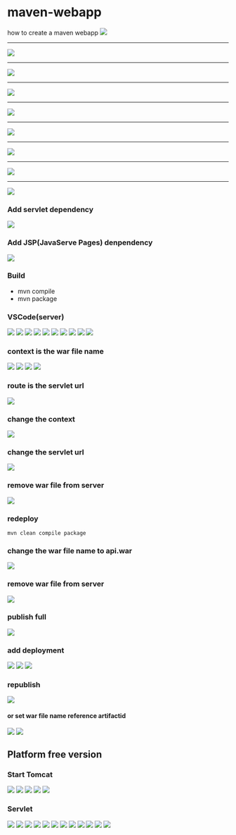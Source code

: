 # maven-webapp

how to create a maven webapp
![](./images/Screen%20Shot%202022-04-09%20at%206.25.51%20AM.png)

---

![](./images/Screen%20Shot%202022-04-09%20at%206.26.16%20AM.png)

---

![](./images/Screen%20Shot%202022-04-09%20at%206.26.29%20AM.png)

---

![](./images/Screen%20Shot%202022-04-09%20at%206.26.38%20AM.png)

---

![](./images/Screen%20Shot%202022-04-09%20at%206.26.50%20AM.png)

---

![](./images/Screen%20Shot%202022-04-09%20at%206.27.02%20AM.png)

---

![](./images/Screen%20Shot%202022-04-09%20at%206.27.10%20AM.png)

---

![](./images/Screen%20Shot%202022-04-09%20at%206.27.46%20AM.png)

---

![](./images/Screen%20Shot%202022-04-09%20at%206.28.54%20AM.png)

### Add servlet dependency

![](./images/Screen%20Shot%202022-04-09%20at%206.38.13%20AM.png)

### Add JSP(JavaServe Pages) denpendency

![](./images/Screen%20Shot%202022-04-09%20at%206.44.54%20AM.png)

### Build

- mvn compile
- mvn package

### VSCode(server)

![](./images/Screen%20Shot%202022-04-18%20at%207.02.26%20PM.png)
![](./images/Screen%20Shot%202022-04-18%20at%207.04.12%20PM.png)
![](./images/Screen%20Shot%202022-04-18%20at%207.05.03%20PM.png)
![](./images/Screen%20Shot%202022-04-18%20at%207.05.36%20PM.png)
![](./images/Screen%20Shot%202022-04-18%20at%207.06.43%20PM.png)
![](./images/Screen%20Shot%202022-04-18%20at%207.07.03%20PM.png)
![](./images/Screen%20Shot%202022-04-18%20at%207.07.13%20PM.png)
![](./images/Screen%20Shot%202022-04-18%20at%207.07.27%20PM.png)
![](./images/Screen%20Shot%202022-04-18%20at%207.07.42%20PM.png)
![](./images/Screen%20Shot%202022-04-18%20at%207.08.05%20PM.png)

### context is the war file name

![](./images/Screen%20Shot%202022-04-18%20at%208.12.32%20PM.png)
![](./images/Screen%20Shot%202022-04-18%20at%208.29.28%20PM.png)
![](./images/Screen%20Shot%202022-04-18%20at%208.30.23%20PM.png)
![](./images/Screen%20Shot%202022-04-18%20at%208.31.46%20PM.png)

### route is the servlet url

![](./images/Screen%20Shot%202022-04-18%20at%208.37.21%20PM.png)

### change the context

![](./images/Screen%20Shot%202022-04-19%20at%2011.17.16%20AM.png)

### change the servlet url

![](./images/Screen%20Shot%202022-04-19%20at%2011.21.05%20AM.png)

### remove war file from server

![](./images/Screen%20Shot%202022-04-18%20at%208.40.42%20PM.png)

### redeploy

`mvn clean compile package`

### change the war file name to api.war

![](./images/Screen%20Shot%202022-04-19%20at%207.24.16%20AM.png)

### remove war file from server

![](./images/Screen%20Shot%202022-04-18%20at%208.40.42%20PM.png)

### publish full

![](./images/Screen%20Shot%202022-04-19%20at%2011.27.54%20AM.png)

### add deployment

![](./images/Screen%20Shot%202022-04-19%20at%2011.29.18%20AM.png)
![](./images/Screen%20Shot%202022-04-19%20at%2011.32.10%20AM.png)
![](./images/Screen%20Shot%202022-04-19%20at%2011.32.18%20AM.png)

### republish

![](./images/Screen%20Shot%202022-04-19%20at%2011.27.54%20AM.png)

#### or set war file name reference artifactid

![](./images/Screen%20Shot%202022-04-19%20at%207.39.53%20AM.png)
![](./images/Screen%20Shot%202022-04-19%20at%207.40.16%20AM.png)

## Platform free version

### Start Tomcat

![](./images/Screen%20Shot%202022-04-09%20at%207.00.24%20AM.png)
![](./images/Screen%20Shot%202022-04-09%20at%209.58.50%20AM.png`)
![](./images/Screen%20Shot%202022-04-09%20at%2010.00.01%20AM.png)
![](./images/Screen%20Shot%202022-04-09%20at%2010.00.54%20AM.png)
![](./images/Screen%20Shot%202022-04-09%20at%2010.01.40%20AM.png)

### Servlet

![](./images/Screen%20Shot%202022-04-09%20at%2011.21.41%20AM.png)
![](./images/Screen%20Shot%202022-04-09%20at%2011.26.54%20AM.png)
![](./images/Screen%20Shot%202022-04-09%20at%2011.27.08%20AM.png)
![](./images/Screen%20Shot%202022-04-09%20at%2011.28.02%20AM.png)
![](./images/Screen%20Shot%202022-04-09%20at%2011.28.33%20AM.png)
![](./images/Screen%20Shot%202022-04-09%20at%2011.28.49%20AM.png)
![](./images/Screen%20Shot%202022-04-09%20at%2012.26.07%20PM.png)
![](./images/Screen%20Shot%202022-04-09%20at%2012.39.42%20PM.png)
![](./images/Screen%20Shot%202022-04-09%20at%2012.39.51%20PM.png)
![](./images/Screen%20Shot%202022-04-09%20at%2012.39.59%20PM.png)
![](./images/Screen%20Shot%202022-04-09%20at%2012.40.07%20PM.png)
![](./images/Screen%20Shot%202022-04-09%20at%2012.40.16%20PM.png)
